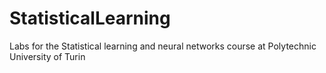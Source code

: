 # StatisticalLearning
Labs for the Statistical learning and neural networks course at Polytechnic University of Turin
